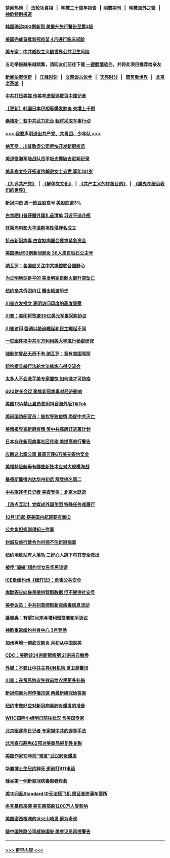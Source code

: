 #### [禁闻热榜](热点新闻.md?=0)  &nbsp;&nbsp;|&nbsp;&nbsp; [法轮功真相](https://github.com/gfw-breaker/truth/blob/master/README.md?=0) &nbsp;&nbsp;|&nbsp;&nbsp; [明慧二十周年报告](https://github.com/gfw-breaker/mh-reports/blob/master/README.md?=0) &nbsp;&nbsp;|&nbsp;&nbsp;[明慧期刊](https://github.com/gfw-breaker/mh-qikan) &nbsp;&nbsp;|&nbsp;&nbsp; [明慧海外之窗](https://github.com/gfw-breaker/mh-news/blob/master/README.md?=0) &nbsp;&nbsp;|&nbsp;&nbsp; [神韵特别报道](https://github.com/gfw-breaker/mh-news/blob/master/shenyun.md?=0)
#### [韩国确诊893例新冠 美提升旅行警告至第3级](../pages/nsc412/n11893662.md?t=02251302) 
#### [美国完成首批新冠疫苗 4月进行临床试验](../pages/nsc412/n11893526.md?t=02251302) 
#### [美专家：中共威权主义酿世界公共卫生风险](../pages/nsc412/n11893474.md?t=02251302) 
#### 五毛举报越来越频繁，请网友们前往下载 [一键翻墙软件](https://github.com/gfw-breaker/ssr-accounts)，并将此项目推荐给亲友
#### [新闻拍案惊奇](https://github.com/gfw-breaker/banned-news/blob/master/pages/link4.md) &nbsp;&nbsp;|&nbsp;&nbsp; [江峰时刻](https://github.com/gfw-breaker/banned-news/blob/master/pages/link4.md) &nbsp;&nbsp;|&nbsp;&nbsp; [文昭谈古论今](https://github.com/gfw-breaker/banned-news/blob/master/pages/link4.md) &nbsp;&nbsp;|&nbsp;&nbsp; [天亮时分](https://github.com/gfw-breaker/banned-news/blob/master/pages/link4.md) &nbsp;&nbsp;|&nbsp;&nbsp; [萧茗看世界](https://github.com/gfw-breaker/banned-news/blob/master/pages/link4.md) &nbsp;&nbsp;|&nbsp;&nbsp; [北京老茶馆](https://github.com/gfw-breaker/banned-news/blob/master/pages/link4.md) &nbsp;&nbsp;|&nbsp;&nbsp; 
#### [中共打压美媒 传美考虑驱逐数百中国记者](../pages/nsc412/n11893178.md?t=02251302) 
#### [【更新】韩国日本伊朗等爆发肺炎 突增上千例](../pages/nsc412/n11890652.md?t=02251302) 
#### [桑德斯：若中共武力犯台 我将采取军事行动](../pages/nsc412/n11893282.md?t=02251302) 
#### [>>> 我要声明退出共产党、共青团、少年队 <<<](https://github.com/begood0513/goodnews/blob/master/quit/letter.md) 
#### [纳瓦罗：川普敦促公司尽快开发新冠疫苗](../pages/nsc412/n11893211.md?t=02251302) 
#### [美退役海军陆战队员平板支撑破吉尼斯纪录](../pages/nsc412/n11893022.md?t=02251302) 
#### [美非裔太空开拓者约翰逊女士去世 享年101岁](../pages/nsc412/n11892917.md?t=02251302) 
#### [《九评共产党》](https://github.com/begood0513/9ping.md/blob/master/README.md) &nbsp;|&nbsp; [《解体党文化》](../../../../jtdwh.md/blob/master/README.md)  &nbsp;|&nbsp; [《共产主义的终极目的》](../../../../gczydzjmd.md/blob/master/README.md) &nbsp;|&nbsp; [《魔鬼在统治我们的世界》](../../../../mgztzwmdsj.md/blob/master/README.md) 
#### [新冠冲击 周一欧亚股哀号 美股跌逾3%](../pages/nsc412/n11892648.md?t=02251302) 
#### [白宫晒川普获赠外国礼品清单 习近平送花瓶](../pages/nsc412/n11892985.md?t=02251302) 
#### [好莱坞电影大亨温斯坦性侵罪名成立](../pages/nsc412/n11892907.md?t=02251302) 
#### [抗击新冠病毒 白宫拟向国会要求紧急资金](../pages/nsc412/n11892943.md?t=02251302) 
#### [美国确诊53例新冠肺炎 36人来自钻石公主号](../pages/nsc412/n11892877.md?t=02251302) 
#### [纳瓦罗：各国应关注中共操控联合国野心](../pages/nsc412/n11892856.md?t=02251302) 
#### [为证明地球是平的 美发明家自制火箭升空坠亡](../pages/nsc412/n11892645.md?t=02251302) 
#### [纽约亲共侨团内讧 爆出偷渡历史](../pages/nsc412/n11891235.md?t=02251302) 
#### [川普连发推文 表明访问印度的高度意愿](../pages/nsc412/n11891927.md?t=02251302) 
#### [川普：美印将签逾30亿美元军事采购协议](../pages/nsc412/n11892494.md?t=02251302) 
#### [川普访印 强调以胁迫崛起和民主崛起不同](../pages/nsc412/n11891855.md?t=02251302) 
#### [一桩案件揭中共军方利用美大学进行秘密研究](../pages/nsc412/n11891206.md?t=02251302) 
#### [陆制仿冒品无奇不有 纳瓦罗：竟有美国驾照](../pages/nsc412/n11890953.md?t=02251302) 
#### [纽约橙县举行法轮大法修炼心得交流会](../pages/nsc412/n11890760.md?t=02251302) 
#### [太多人不会洗手美专家震惊 如何洗才可防疫](../pages/nsc412/n11875866.md?t=02251302) 
#### [G20财长会议 聚焦新冠病毒对经济影响](../pages/nsc412/n11890400.md?t=02251302) 
#### [美国TSA禁止雇员使用抖音海外版TikTok](../pages/nsc412/n11890500.md?t=02251302) 
#### [美前国防部官员：极权导致疫情 恐促中共灭亡](../pages/nsc412/n11889092.md?t=02251302) 
#### [美情报界查新冠疫情 传中共高层订逃离计划](../pages/nsc412/n11888161.md?t=02251302) 
#### [日本存在新冠病毒社区传染 美提高旅行警告](../pages/nsc412/n11889917.md?t=02251302) 
#### [应聘这七家公司 最高可获6万美元签约奖金](../pages/nsc412/n11879446.md?t=02251302) 
#### [美福特级航母有哪些新技术应对大规模海战](../pages/nsc412/n11882087.md?t=02251302) 
#### [桑德斯赢得内达华州初选 拜登排名第二](../pages/nsc412/n11888760.md?t=02251302) 
#### [中共驱逐华日记者 美媒专栏：北京大跃退](../pages/nsc412/n11888453.md?t=02251302) 
#### [【热点互动】党媒成外国使团 特殊任务难履行](../pages/nsc412/n11888306.md?t=02251302) 
#### [10月1日起 搭美国内航班要有新ID](../pages/nsc412/n11888243.md?t=02251302) 
#### [公共负担规则须知三件事](../pages/nsc412/n11888123.md?t=02251302) 
#### [封城及旅行禁令为何挡不住新冠病毒](../pages/nsc412/n11888067.md?t=02251302) 
#### [纽约地铁站有人落轨   三好心人跳下将其安全救出](../pages/nsc412/n11888088.md?t=02251302) 
#### [被传“骗婚”纽约华女告华男诽谤](../pages/nsc412/n11887303.md?t=02251302) 
#### [ICE批纽约州《绿灯法》：危害公共安全](../pages/nsc412/n11887285.md?t=02251302) 
#### [库默答应向联邦提供驾照数据 但不提供社安号](../pages/nsc412/n11887269.md?t=02251302) 
#### [美参议员：中共刻意控制新冠病毒信息流动](../pages/nsc412/n11887949.md?t=02251302) 
#### [蓬佩奥：有望2月末与塔利班签署和平协议](../pages/nsc412/n11887248.md?t=02251302) 
#### [神韵重返纽约林肯中心 3月登场](../pages/nsc412/n11885013.md?t=02251302) 
#### [加州再增一例武汉肺炎 月初从中国返美](../pages/nsc412/n11886929.md?t=02251302) 
#### [CDC：美确诊34宗新冠病例 21宗来自撤侨](../pages/nsc412/n11886795.md?t=02251302) 
#### [外媒：不要让中共主导UN机构 世卫是警讯](../pages/nsc412/n11886401.md?t=02251302) 
#### [川普：在贸易协议生效前给农民更多补贴](../pages/nsc412/n11886549.md?t=02251302) 
#### [新冠病毒为何传播迅速 两最新研究给答案](../pages/nsc412/n11886505.md?t=02251302) 
#### [纽约市做好应对新冠病毒肺炎爆发的准备](../pages/nsc412/n11885019.md?t=02251302) 
#### [WHO国际小组明日前往武汉 含美国专家](../pages/nsc412/n11886380.md?t=02251302) 
#### [北京驱逐华日记者 专家揭中共的误导手法](../pages/nsc412/n11886124.md?t=02251302) 
#### [北京宣布豁免65项对美商品报复性关税](../pages/nsc412/n11885960.md?t=02251302) 
#### [美国作家12年前“预言”武汉肺炎爆发](../pages/nsc412/n11885487.md?t=02251302) 
#### [华裔博士生纽约猝死  逝前打911电话](../pages/nsc412/n11885007.md?t=02251302) 
#### [硅谷第一例新型冠病毒患者痊愈](../pages/nsc412/n11885163.md?t=02251302) 
#### [美10月起Standard ID无法搭飞机  换证者挤满车管所](../pages/nsc412/n11885036.md?t=02251302) 
#### [冬季暴风来袭 美东南部逾1200万人受影响](../pages/nsc412/n11884620.md?t=02251302) 
#### [美国密西根湖的冰火山喷发 蔚为奇观](../pages/nsc412/n11884842.md?t=02251302) 
#### [疑中国铁路公司威胁国安 美参议员再提警告](../pages/nsc412/n11884300.md?t=02251302) 

----
#### [ >>> 更早内容 <<< ](../indexes/nsc412-earlier.md)
